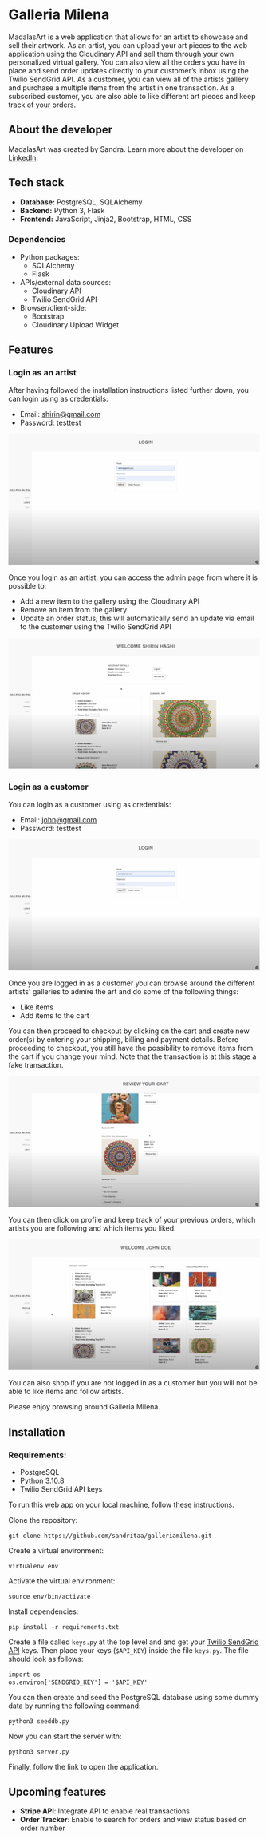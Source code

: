 # Galleria Milena

MadalasArt is a web application that allows for an artist to showcase and sell their artwork. As an artist, you can upload your art pieces to the web application using the Cloudinary API and sell them through your own personalized virtual gallery. You can also view all the orders you have in place and send order updates directly to your customer’s inbox using the Twilio SendGrid API. As a customer, you can view all of the artists gallery and purchase a multiple items from the artist in one transaction. As a subscribed customer, you are also able to like different art pieces and keep track of your orders.

## About the developer

MadalasArt was created by Sandra. Learn more about the developer on [LinkedIn](https://www.linkedin.com/in/sandramilenan/).

## Tech stack

- **Database:** PostgreSQL, SQLAlchemy
- **Backend:** Python 3, Flask
- **Frontend:** JavaScript, Jinja2, Bootstrap, HTML, CSS

### Dependencies

- Python packages:
  - SQLAlchemy
  - Flask
- APIs/external data sources:
  - Cloudinary API
  - Twilio SendGrid API
- Browser/client-side:
  - Bootstrap
  - Cloudinary Upload Widget

## Features

### Login as an artist

After having followed the installation instructions listed further down, you can login using as credentials:

- Email: shirin@gmail.com
- Password: testtest

![alt text](/static/styles/img/artist_login.png)

Once you login as an artist, you can access the admin page from where it is possible to:

- Add a new item to the gallery using the Cloudinary API
- Remove an item from the gallery
- Update an order status; this will automatically send an update via email to the customer using the Twilio SendGrid API

![alt text](/static/styles/img/admin.png)

### Login as a customer

You can login as a customer using as credentials:

- Email: john@gmail.com
- Password: testtest

![alt text](/static/styles/img/customer_login.png)

Once you are logged in as a customer you can browse around the different artists' galleries to admire the art and do some of the following things:

- Like items
- Add items to the cart

You can then proceed to checkout by clicking on the cart and create new order(s) by entering your shipping, billing and payment details. Before proceeding to checkout, you still have the possibility to remove items from the cart if you change your mind. Note that the transaction is at this stage a fake transaction.

![alt text](/static/styles/img/cart.png)

You can then click on profile and keep track of your previous orders, which artists you are following and which items you liked.

![alt text](/static/styles/img/profile.png)

You can also shop if you are not logged in as a customer but you will not be able to like items and follow artists.

Please enjoy browsing around Galleria Milena.

## Installation

### Requirements:

- PostgreSQL
- Python 3.10.8
- Twilio SendGrid API keys

To run this web app on your local machine, follow these instructions.

Clone the repository:

```
git clone https://github.com/sandritaa/galleriamilena.git
```

Create a virtual environment:

```
virtualenv env
```

Activate the virtual environment:

```
source env/bin/activate
```

Install dependencies:

```
pip install -r requirements.txt
```

Create a file called `keys.py` at the top level and and get your [Twilio SendGrid API](https://sendgrid.com) keys. Then place your keys (`$API_KEY`) inside the file `keys.py`. The file should look as follows:

```
import os
os.environ['SENDGRID_KEY'] = '$API_KEY'
```

You can then create and seed the PostgreSQL database using some dummy data by running the following command:

```
python3 seeddb.py
```

Now you can start the server with:

```
python3 server.py
```

Finally, follow the link to open the application.

## Upcoming features

- **Stripe API**: Integrate API to enable real transactions
- **Order Tracker**: Enable to search for orders and view status based on order number
